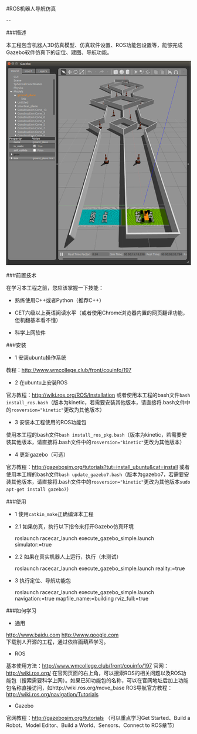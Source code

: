 #ROS机器人导航仿真

--

###描述

本工程包含机器人3D仿真模型、仿真软件设置、ROS功能包设置等，能够完成Gazebo软件仿真下的定位、建图、导航功能。

![](doc/gazebo.png)

###前置技术

在学习本工程之前，您应该掌握一下技能：

- 熟练使用C++或者Python（推荐C++）

- CET六级以上英语阅读水平（或者使用Chrome浏览器内置的网页翻译功能，但机翻基本看不懂）

- 科学上网软件

###安装

- 1 安装ubuntu操作系统

教程：http://www.wmcollege.club/front/couinfo/197

- 2 在ubuntu上安装ROS

官方教程：http://wiki.ros.org/ROS/Installation
或者使用本工程的bash文件`bash install_ros.bash`（版本为kinetic，若需要安装其他版本，请直接将.bash文件中的`rosversion="kinetic"`更改为其他版本）

- 3 安装本工程使用的ROS功能包

使用本工程的bash文件`bash install_ros_pkg.bash`（版本为kinetic，若需要安装其他版本，请直接将.bash文件中的`rosversion="kinetic"`更改为其他版本）

- 4 更新gazebo（可选）

官方教程：http://gazebosim.org/tutorials?tut=install_ubuntu&cat=install
或者使用本工程的bash文件`bash update_gazebo7.bash`（版本为gazebo7，若需要安装其他版本，请直接将.bash文件中的`rosversion="kinetic"`更改为其他版本`sudo apt-get install gazebo7`）

###使用

- 1 使用`catkin_make`正确编译本工程

- 2.1 如果仿真，执行以下指令来打开Gazebo仿真环境


    roslaunch racecar_launch execute_gazebo_simple.launch simulator:=true

- 2.2 如果在真实机器人上运行，执行（未测试）


    roslaunch racecar_launch execute_gazebo_simple.launch reality:=true

- 3 执行定位、导航功能包


    roslaunch racecar_launch execute_gazebo_simple.launch navigation:=true mapfile_name:=building rviz_full:=true

###如何学习

- 通用

http://www.baidu.com
http://www.google.com  
下载别人开源的工程，通过依样画葫芦学习。

- ROS

基本使用方法：http://www.wmcollege.club/front/couinfo/197
官网：http://wiki.ros.org/  在官网页面的右上角，可以搜索ROS的相关问题以及ROS功能包（搜索需要科学上网）。如果已知功能包的名称，可以在官网地址后加上功能包名称直接访问，如http://wiki.ros.org/move_base
ROS导航官方教程：http://wiki.ros.org/navigation/Tutorials

- Gazebo

官网教程：http://gazebosim.org/tutorials （可以重点学习Get Started、Build a Robot、Model Editor、Build a World、Sensors、Connect to ROS章节）


